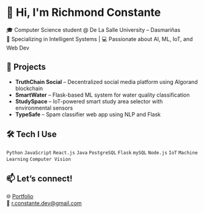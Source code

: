 # 👋 Hi, I'm Richmond Constante

🎓 Computer Science student @ De La Salle University – Dasmariñas  
🧠 Specializing in Intelligent Systems | 💻 Passionate about AI, ML, IoT, and Web Dev

## 🚀 Projects
- **TruthChain Social** – Decentralized social media platform using Algorand blockchain  
- **SmartWater** – Flask-based ML system for water quality classification  
- **StudySpace** – IoT-powered smart study area selector with environmental sensors  
- **TypeSafe** – Spam classifier web app using NLP and Flask

## 🛠️ Tech I Use
`Python` `JavaScript` `React.js` `Java` `PostgreSQL` `Flask` `mySQL` `Node.js` `IoT` `Machine Learning` `Computer Vision`

## 📫 Let’s connect!
🌐 [Portfolio](https://rconstante.netlify.app)  
📧 r.constante.dev@gmail.com

